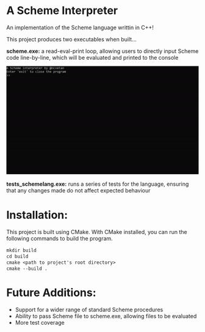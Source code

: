 # A Scheme Interpreter

An implementation of the Scheme language writtin in C++!

This project produces two executables when built...

**scheme.exe:** a read-eval-print loop, allowing users to directly input Scheme code line-by-line, which will be evaluated and printed to the console

![Scheme Interpreter Demo Gif](./interpreter-demo.gif)

**tests_schemelang.exe:** runs a series of tests for the language, ensuring that any changes made do not affect expected behaviour

# Installation:

This project is built using CMake. With CMake installed, you can run the following commands to build the program.

```
mkdir build
cd build
cmake <path to project's root directory>
cmake --build .
```

# Future Additions:

- Support for a wider range of standard Scheme procedures
- Ability to pass Scheme file to scheme.exe, allowing files to be evaluated
- More test coverage
